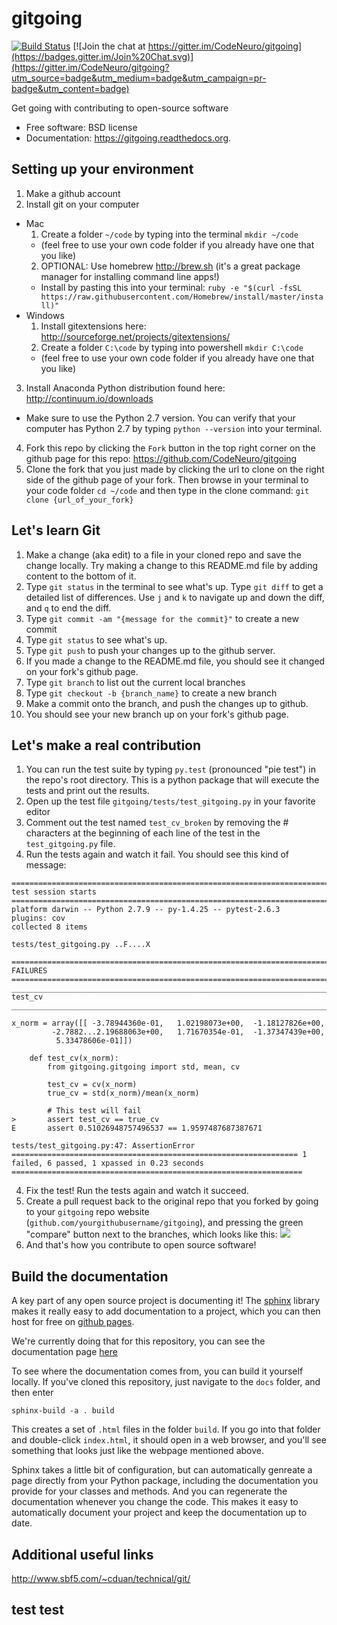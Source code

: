 # gitgoing

[![Build Status](https://travis-ci.org/CodeNeuro/gitgoing.png?branch=master)](https://travis-ci.org/CodeNeuro/gitgoing) 
[![Join the chat at https://gitter.im/CodeNeuro/gitgoing](https://badges.gitter.im/Join%20Chat.svg)](https://gitter.im/CodeNeuro/gitgoing?utm_source=badge&utm_medium=badge&utm_campaign=pr-badge&utm_content=badge)

Get going with contributing to open-source software

* Free software: BSD license
* Documentation: https://gitgoing.readthedocs.org.

## Setting up your environment

1. Make a github account
2. Install git on your computer
  * Mac
    1. Create a folder `~/code` by typing into the terminal `mkdir ~/code`
      * (feel free to use your own code folder if you already have one that you like)
    2. OPTIONAL: Use homebrew http://brew.sh (it's a great package manager for installing command line apps!)
      * Install by pasting this into your terminal: `ruby -e "$(curl -fsSL https://raw.githubusercontent.com/Homebrew/install/master/install)"`
  * Windows
    1. Install gitextensions here: http://sourceforge.net/projects/gitextensions/
    2. Create a folder `C:\code` by typing into powershell `mkdir C:\code`
      * (feel free to use your own code folder if you already have one that you like)
3. Install Anaconda Python distribution found here: http://continuum.io/downloads
  * Make sure to use the Python 2.7 version. You can verify that your computer has Python 2.7 by typing `python --version` into your terminal.
4. Fork this repo by clicking the `Fork` button in the top right corner on the github page for this repo: https://github.com/CodeNeuro/gitgoing
5. Clone the fork that you just made by clicking the url to clone on the right side of the github page of your fork. Then browse in your terminal to your code folder `cd ~/code` and then type in the clone command: `git clone {url_of_your_fork}`

## Let's learn Git
1. Make a change (aka edit) to a file in your cloned repo and save the change locally. Try making a change to this README.md file by adding content to the bottom of it.
2. Type `git status` in the terminal to see what's up. Type `git diff` to get a detailed list of differences. Use `j` and `k` to navigate up and down the diff, and `q` to end the diff.
3. Type `git commit -am "{message for the commit}"` to create a new commit
4. Type `git status` to see what's up.
5. Type `git push` to push your changes up to the github server.
6. If you made a change to the README.md file, you should see it changed on your fork's github page.
7. Type `git branch` to list out the current local branches
8. Type `git checkout -b {branch_name}` to create a new branch
9. Make a commit onto the branch, and push the changes up to github.
10. You should see your new branch up on your fork's github page.

## Let's make a real contribution
1. You can run the test suite by typing `py.test` (pronounced "pie test") in the repo's root directory. This is a python package that will execute the tests and print out the results.
2. Open up the test file `gitgoing/tests/test_gitgoing.py` in your favorite editor
3. Comment out the test named `test_cv_broken` by removing the # characters at the beginning of each line of the test in the `test_gitgoing.py` file.
4. Run the tests again and watch it fail. You should see this kind of message:

```
============================================================================= test session starts ==============================================================================
platform darwin -- Python 2.7.9 -- py-1.4.25 -- pytest-2.6.3
plugins: cov
collected 8 items 

tests/test_gitgoing.py ..F....X

=================================================================================== FAILURES ===================================================================================
___________________________________________________________________________________ test_cv ____________________________________________________________________________________

x_norm = array([[ -3.78944360e-01,   1.02198073e+00,  -1.18127826e+00,
         -2.7882...2.19688063e+00,   1.71670354e-01,  -1.37347439e+00,
          5.33478606e-01]])

    def test_cv(x_norm):
        from gitgoing.gitgoing import std, mean, cv
    
        test_cv = cv(x_norm)
        true_cv = std(x_norm)/mean(x_norm)
    
        # This test will fail
>       assert test_cv == true_cv
E       assert 0.51026948757496537 == 1.9597487687387671

tests/test_gitgoing.py:47: AssertionError
================================================================ 1 failed, 6 passed, 1 xpassed in 0.23 seconds =================================================================
```

4. Fix the test! Run the tests again and watch it succeed.
5. Create a pull request back to the original repo that you forked by going to 
   your `gitgoing` repo website (`github.com/yourgithubusername/gitgoing`),
   and pressing the green "compare" button next to the branches, which looks 
   like this: ![](http://i.imgur.com/xKzb8v7.png)
6. And that's how you contribute to open source software!

## Build the documentation
A key part of any open source project is documenting it! The [sphinx](link) library makes it really easy to add documentation to a project, which you can then host for free on [github pages](link).

We're currently doing that for this repository, you can see the documentation page [here](http://codeneuro.org/gitgoing)

To see where the documentation comes from, you can build it yourself locally. If you've cloned this repository, just navigate to the `docs` folder, and then enter

```
sphinx-build -a . build
```
This creates a set of `.html` files in the folder `build`. If you go into that folder and double-click `index.html`, it should open in a web browser, and you'll see something that looks just like the webpage mentioned above.

Sphinx takes a little bit of configuration, but can automatically genreate a page directly from your Python package, including the documentation you provide for your classes and methods. And you can regenerate the documentation whenever you change the code. This makes it easy to automatically document your project and keep the documentation up to date.

## Additional useful links
http://www.sbf5.com/~cduan/technical/git/
## test test
